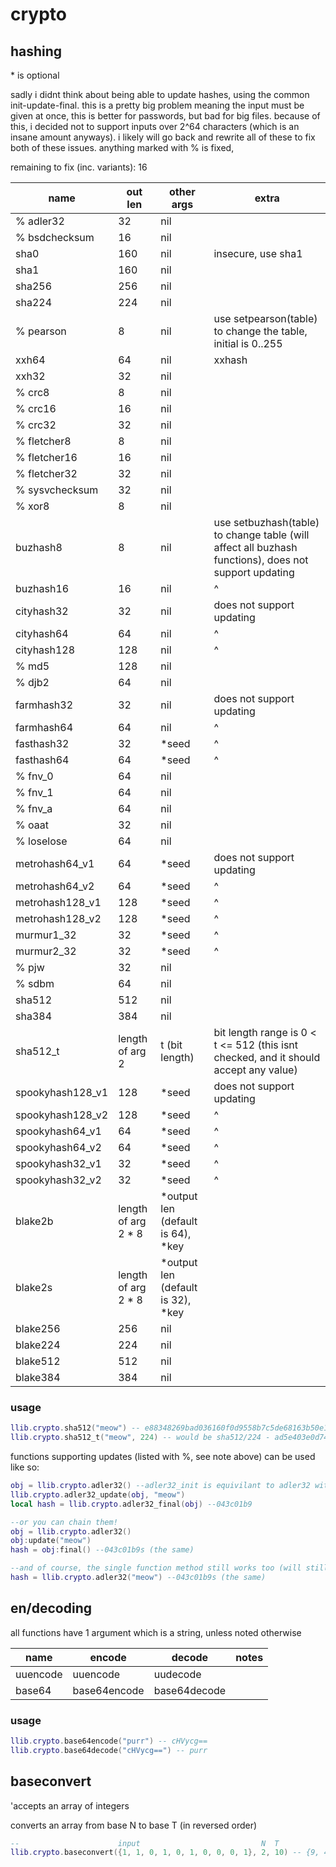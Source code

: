 # crypto

## hashing

\* is optional

sadly i didnt think about being able to update hashes, using the common init-update-final.
this is a pretty big problem meaning the input must be given at once, this is better for passwords,
but bad for big files. because of this, i decided not to support inputs over 2^64 characters (which is an
insane amount anyways). i likely will go back and rewrite all of these to fix both of these issues.
anything marked with % is fixed, 

remaining to fix (inc. variants): 16

|name|out len|other args|extra|
|--|--|--|--|
| % adler32 | 32 | nil | |
| % bsdchecksum | 16 | nil | |
| sha0 | 160 | nil | insecure, use sha1|
| sha1 | 160 | nil | |
| sha256 | 256 | nil | |
| sha224 | 224 | nil | |
| % pearson | 8 | nil | use setpearson(table) to change the table, initial is 0..255|
| xxh64 | 64 | nil | xxhash |
| xxh32 | 32 | nil | |
| % crc8 | 8 | nil | |
| % crc16 | 16 | nil | |
| % crc32 | 32 | nil | |
| % fletcher8 | 8 | nil | |
| % fletcher16 | 16 | nil | |
| % fletcher32 | 32 | nil | |
| % sysvchecksum | 32 | nil | |
| % xor8 | 8 | nil | |
| buzhash8 | 8 | nil | use setbuzhash(table) to change table (will affect all buzhash functions), does not support updating |
| buzhash16 | 16 | nil | ^ |
| cityhash32 | 32 | nil | does not support updating|
| cityhash64 | 64 | nil | ^ |
| cityhash128 | 128 | nil | ^ |
| % md5 | 128 | nil | |
| % djb2 | 64 | nil | |
| farmhash32 | 32 | nil | does not support updating|
| farmhash64 | 64 | nil | ^|
| fasthash32 | 32 | *seed | ^|
| fasthash64 | 64 | *seed | ^|
| % fnv_0 | 64 | nil | |
| % fnv_1 | 64 | nil | |
| % fnv_a | 64 | nil | |
| % oaat | 32 | nil | |
| % loselose | 64 | nil | |
| metrohash64_v1 | 64 | *seed | does not support updating|
| metrohash64_v2 | 64 | *seed | ^|
| metrohash128_v1 | 128 | *seed | ^|
| metrohash128_v2 | 128 | *seed | ^|
| murmur1_32 | 32 | *seed | ^|
| murmur2_32 | 32 | *seed | ^|
| % pjw | 32 | nil | |
| % sdbm | 64 | nil | |
| sha512 | 512 | nil | |
| sha384 | 384 | nil | |
| sha512_t | length of arg 2 | t (bit length) | bit length range is 0 < t <= 512 (this isnt checked, and it should accept any value) |
| spookyhash128_v1 | 128 | *seed | does not support updating|
| spookyhash128_v2 | 128 | *seed | ^|
| spookyhash64_v1 | 64 | *seed | ^|
| spookyhash64_v2 | 64 | *seed | ^|
| spookyhash32_v1 | 32 | *seed | ^|
| spookyhash32_v2 | 32 | *seed | ^|
| blake2b | length of arg 2 * 8 | *output len (default is 64), *key | |
| blake2s | length of arg 2 * 8 | *output len (default is 32), *key | |
| blake256 | 256 | nil | |
| blake224 | 224 | nil | |
| blake512 | 512 | nil | |
| blake384 | 384 | nil | |

### usage

```lua
llib.crypto.sha512("meow") -- e88348269bad036160f0d9558b7c5de68163b50e1a6ce46e85ee64692eba074529a4a2b48db4d5c36496e845001e13e6d07c585eacd564defcbf719ec9033e17 
llib.crypto.sha512_t("meow", 224) -- would be sha512/224 - ad5e403e0d74532187f4e1665c7e705ab5eb3c2fe07ae73a3ff998b2
```

functions supporting updates (listed with %, see note above) can be used like so:

```lua
obj = llib.crypto.adler32() --adler32_init is equivilant to adler32 with no params
llib.crypto.adler32_update(obj, "meow")
local hash = llib.crypto.adler32_final(obj) --043c01b9

--or you can chain them!
obj = llib.crypto.adler32()
obj:update("meow")
hash = obj:final() --043c01b9s (the same)

--and of course, the single function method still works too (will still do init-update-final in the backend)
hash = llib.crypto.adler32("meow") --043c01b9s (the same)
```

## en/decoding

all functions have 1 argument which is a string, unless noted otherwise

|name|encode|decode|notes|
|--|--|--|--|
|uuencode|uuencode|uudecode| |
|base64|base64encode|base64decode| |

### usage

```lua
llib.crypto.base64encode("purr") -- cHVycg==
llib.crypto.base64decode("cHVycg==") -- purr
```

## baseconvert 

'accepts an array of integers

converts an array from base N to base T (in reversed order)

```lua
--                      input                           N  T
llib.crypto.baseconvert({1, 1, 0, 1, 0, 1, 0, 0, 0, 1}, 2, 10) -- {9, 4, 8} (which is 849)
```
